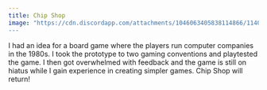 ```yaml
---
title: Chip Shop
image: "https://cdn.discordapp.com/attachments/1046063405838114866/1140920019140755466/chrischinchilla_a_furry_chinchilla_playing_a_board_game_cute_br_14d017ff-4894-4d19-a47c-9946cd334a04.png
---
```


I had an idea for a board game where the players run computer companies in the 1980s. I took the prototype to two gaming conventions and playtested the game. I then got overwhelmed with feedback and the game is still on hiatus while I gain experience in creating simpler games. Chip Shop will return!